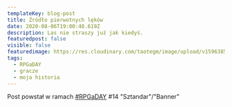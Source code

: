 ```yaml
---
templateKey: blog-post
title: Źródło pierwotnych lęków
date: 2020-08-06T19:00:48.619Z
description: Las nie straszy już jak kiedyś.
featuredpost: false
visible: false
featuredimage: https://res.cloudinary.com/taotegm/image/upload/v1596385702/taotegm/rpg_lfwb37.jpg
tags:
  - RPGaDAY
  - gracze
  - moja historia
---
```


Post powstał w ramach [\#RPGaDAY](https://www.autocratik.com/2020/06/announcing-rpgaday2020.html) #14 "Sztandar"/"Banner"